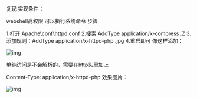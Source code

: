 复现
实现条件：

 webshell高权限
 可以执行系统命令
步骤

1.打开 Apache\conf\httpd.conf
2.搜索 AddType application/x-compress .Z
3.添加规则：AddType application/x-httpd-php .jpg
4.重启即可
像这样添加：

![img](https://www.t00ls.net/attachments/month_1907/1907302214cc7b94e7411ed4d1.png)

单纯访问是不会解析的，需要在http头里加上

Content-Type: application/x-httpd-php
效果图片：

![img](https://www.t00ls.net/attachments/month_1907/19073022141a24b5d949675cd6.png)


